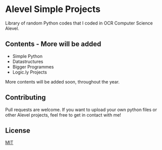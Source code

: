 # Alevel Simple Projects

Library of random Python codes that I coded in OCR Computer Science Alevel.

## Contents - More will be added
- Simple Python
- Datastructures
- Bigger Programmes
- Logic.ly Projects

More contents will be added soon, throughout the year.

## Contributing
Pull requests are welcome. If you want to upload your own python files or other Alevel projects, feel free to get in contact with me!

## License
[MIT](https://choosealicense.com/licenses/mit/)
